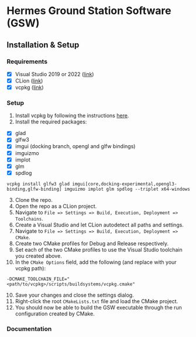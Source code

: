 # Hermes Ground Station Software (GSW)

## Installation & Setup

### Requirements

- [x] Visual Studio 2019 or 2022 ([link](https://visualstudio.microsoft.com/downloads/))
- [x] CLion ([link](https://www.jetbrains.com/clion/))
- [x] vcpkg ([link](https://github.com/microsoft/vcpkg))

### Setup

1. Install vcpkg by following the instructions [here](https://github.com/microsoft/vcpkg#quick-start-windows).
2. Install the required packages:
- [x] glad
- [x] glfw3
- [x] imgui (docking branch, opengl and glfw bindings)
- [x] imguizmo
- [x] implot
- [x] glm
- [x] spdlog
```
vcpkg install glfw3 glad imgui[core,docking-experimental,opengl3-binding,glfw-binding] imguizmo implot glm spdlog --triplet x64-windows
```
3. Clone the repo.
4. Open the repo as a CLion project.
5. Navigate to `File => Settings => Build, Execution, Deployment => Toolchains`.
6. Create a Visual Studio and let CLion autodetect all paths and settings.
7. Navigate to `File => Settings => Build, Execution, Deployment => CMake`.
8. Create two CMake profiles for Debug and Release respectively.
9. Set each of the two CMake profiles to use the Visual Studio toolchain you created above.
10. In the `CMake Options` field, add the following (and replace with your vcpkg path):
```
-DCMAKE_TOOLCHAIN_FILE="<path/to/vcpkg>/scripts/buildsystems/vcpkg.cmake"
```
10. Save your changes and close the settings dialog.
11. Right-click the root `CMakeLists.txt` file and load the CMake project.
12. You should now be able to build the GSW executable through the run configuration created by CMake.

### Documentation

